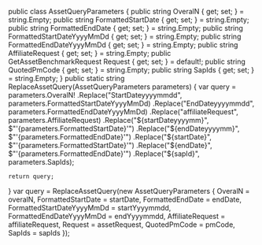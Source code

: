 public class AssetQueryParameters
{
    public string OveralN { get; set; } = string.Empty;
    public string FormattedStartDate { get; set; } = string.Empty;
    public string FormattedEndDate { get; set; } = string.Empty;
    public string FormattedStartDateYyyyMmDd { get; set; } = string.Empty;
    public string FormattedEndDateYyyyMmDd { get; set; } = string.Empty;
    public string AffiliateRequest { get; set; } = string.Empty;
    public GetAssetBenchmarkRequest Request { get; set; } = default!;
    public string QuotedPmCode { get; set; } = string.Empty;
    public string SapIds { get; set; } = string.Empty;
}
public static string ReplaceAssetQuery(AssetQueryParameters parameters)
{
    var query = parameters.OveralN!
        .Replace("StartDateyyyymmdd", parameters.FormattedStartDateYyyyMmDd)
        .Replace("EndDateyyyymmdd", parameters.FormattedEndDateYyyyMmDd)
        .Replace("affiliateRequest", parameters.AffiliateRequest)
        .Replace("${startDateyyyymm}", $"'{parameters.FormattedStartDate}'")
        .Replace("${endDateyyyymm}", $"'{parameters.FormattedEndDate}'")
        .Replace("${startDate}", $"'{parameters.FormattedStartDate}'")
        .Replace("${endDate}", $"'{parameters.FormattedEndDate}'")
        .Replace("${sapId}", parameters.SapIds);

    return query;
}
var query = ReplaceAssetQuery(new AssetQueryParameters
{
    OveralN = overalN,
    FormattedStartDate = startDate,
    FormattedEndDate = endDate,
    FormattedStartDateYyyyMmDd = startYyyymmdd,
    FormattedEndDateYyyyMmDd = endYyyymmdd,
    AffiliateRequest = affiliateRequest,
    Request = assetRequest,
    QuotedPmCode = pmCode,
    SapIds = sapIds
});


